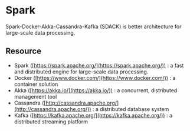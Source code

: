 # Spark

Spark-Docker-Akka-Cassandra-Kafka (SDACK) is better architecture for large-scale data processing.

## Resource

* Spark ([https://spark.apache.org/](https://spark.apache.org/)) : a fast and distributed engine for large-scale data processing.
* Docker ([https://www.docker.com/](https://www.docker.com/)) : a container solution
* Akka ([https://akka.io/](https://akka.io/)) : a concurrent, distributed management tool
* Cassandra ([http://cassandra.apache.org/](http://cassandra.apache.org/)) : a distributed database system
* Kafka ([https://kafka.apache.org/](https://kafka.apache.org/)) : a distributed streaming platform